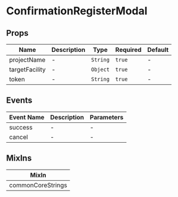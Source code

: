 # ConfirmationRegisterModal

## Props

<!-- @vuese:ConfirmationRegisterModal:props:start -->
|Name|Description|Type|Required|Default|
|---|---|---|---|---|
|projectName|-|`String`|`true`|-|
|targetFacility|-|`Object`|`true`|-|
|token|-|`String`|`true`|-|

<!-- @vuese:ConfirmationRegisterModal:props:end -->


## Events

<!-- @vuese:ConfirmationRegisterModal:events:start -->
|Event Name|Description|Parameters|
|---|---|---|
|success|-|-|
|cancel|-|-|

<!-- @vuese:ConfirmationRegisterModal:events:end -->


## MixIns

<!-- @vuese:ConfirmationRegisterModal:mixIns:start -->
|MixIn|
|---|
|commonCoreStrings|

<!-- @vuese:ConfirmationRegisterModal:mixIns:end -->
